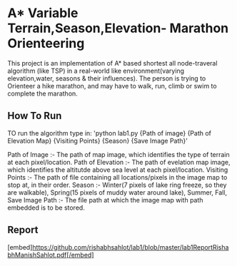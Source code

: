 # A\* Variable Terrain,Season,Elevation- Marathon Orienteering

This project is an implementation of A\* based shortest all node-traveral algorithm (like TSP) in a real-world like environment(varying elevation,water, seasons & their influences).
The person is trying to Orienteer a hike marathon, and may have to walk, run, climb or swim to complete the marathon.

## How To Run

TO run the algorithm type in:
'python lab1.py {Path of image} {Path of Elevation Map} {Visiting Points} {Season} {Save Image Path}'

Path of Image :- The path of map image, which identifies the type of terrain at each pixel/location.
Path of Elevation :- The path of evelation map image, which identifies the altitutde above sea level at each pixel/location.
Visiting Points :- The path of file containing all locations/pixels in the image map to stop at, in their order.
Season :- Winter(7 pixels of lake ring freeze, so they are walkable), Spring(15 pixels of muddy water around lake), Summer, Fall,
Save Image Path :- The file path at which the image map with path embedded is to be stored.

## Report

[embed]https://github.com/rishabhsahlot/lab1/blob/master/lab1ReportRishabhManishSahlot.pdf[/embed]
